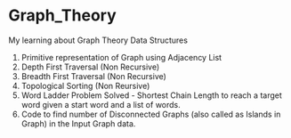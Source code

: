 # Graph_Theory
My learning about Graph Theory Data Structures
1. Primitive representation of Graph using Adjacency List
2. Depth First Traversal (Non Recursive)
3. Breadth First Traversal (Non Recursive)
4. Topological Sorting (Non Reursive)
5. Word Ladder Problem Solved - Shortest Chain Length to reach a target word given a start word and a list of words.
6. Code to find number of Disconnected Graphs (also called as Islands in Graph) in the Input Graph data.
